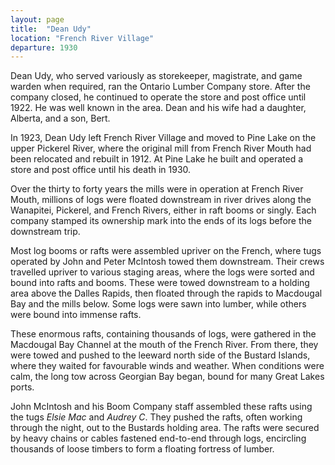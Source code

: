 ```yaml
---
layout: page
title:  "Dean Udy"
location: "French River Village"
departure: 1930
---
```

Dean Udy, who served variously as storekeeper, magistrate, and game warden when required, ran the Ontario Lumber Company store. After the company closed, he continued to operate the store and post office until 1922. He was well known in the area. Dean and his wife had a daughter, Alberta, and a son, Bert.  

In 1923, Dean Udy left French River Village and moved to Pine Lake on the upper Pickerel River, where the original mill from French River Mouth had been relocated and rebuilt in 1912. At Pine Lake he built and operated a store and post office until his death in 1930.  

Over the thirty to forty years the mills were in operation at French River Mouth, millions of logs were floated downstream in river drives along the Wanapitei, Pickerel, and French Rivers, either in raft booms or singly. Each company stamped its ownership mark into the ends of its logs before the downstream trip.  

Most log booms or rafts were assembled upriver on the French, where tugs operated by John and Peter McIntosh towed them downstream. Their crews travelled upriver to various staging areas, where the logs were sorted and bound into rafts and booms. These were towed downstream to a holding area above the Dalles Rapids, then floated through the rapids to Macdougal Bay and the mills below. Some logs were sawn into lumber, while others were bound into immense rafts.  

These enormous rafts, containing thousands of logs, were gathered in the Macdougal Bay Channel at the mouth of the French River. From there, they were towed and pushed to the leeward north side of the Bustard Islands, where they waited for favourable winds and weather. When conditions were calm, the long tow across Georgian Bay began, bound for many Great Lakes ports.  

John McIntosh and his Boom Company staff assembled these rafts using the tugs *Elsie Mac* and *Audrey C*. They pushed the rafts, often working through the night, out to the Bustards holding area. The rafts were secured by heavy chains or cables fastened end-to-end through logs, encircling thousands of loose timbers to form a floating fortress of lumber.  
